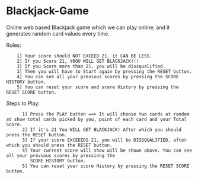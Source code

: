 # Blackjack-Game
Online web based Blackjack game which we can play online, and it generates random card values every time.

Rules:  
        
        1] Your score should NOT EXCEED 21, it CAN BE LESS.
        2] If you Score 21, YOOU WILL GET BLACKJACK!!!
        3] If you Score more than 21, you will be dissqualified.
        3] Then you will have to Start again by pressing the RESET button.
        4] You can see all your previous scores by pressing the SCORE HISTORY button.
        5] You can reset your score and score History by pressing the RESET SCORE button.


Steps to Play:
          
          1] Press the PLAY button ==> It will choose two cards at random at show total cards picked by you, point of each card and your Total Score.
          2] If it's 21 You WILL GET BLACKJACK! After which you should press the RESET button.
          3] If your score EXCEEEDS 21, you will be DISSQUALIFIED, after which you should press the RESET button.
          4] Your current score will show will be shown above. You can see all your previous scores by pressinng the 
             SCORE HISTORY button. 
          5] You can reset your score History by pressing the RESET SCORE button.
